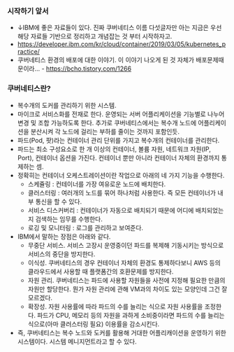 ### 시작하기 앞서
+ ↓IBM에 좋은 자료들이 있다. 진짜 쿠버네티스 이름 다섯글자만 아는 지금은 우선 해당 자료들 기반으로 정리하고 개념잡는 것 부터 시작하자고. 
+ https://developer.ibm.com/kr/cloud/container/2019/03/05/kubernetes_practice/
+ 쿠버네티스 환경의 배포에 대한 이야기. 이 이야기 나오게 된 것 자체가 배포문제때문이라... - https://bcho.tistory.com/1266

### 쿠버네티스란? 
+ 복수개의 도커를 관리하기 위한 시스템.
+ 마이크로 서비스화를 전재로 한다. 운영되는 서버 어플리케이션을 기능별로 나누어 변경 및 조합 가능하도록 한다. 추가로 쿠버네티스에서는 복수개 노드에 어플리케이션을 분산시켜 각 노드에 걸리는 부하를 줄이는 것까지 포함인듯.
+ 파드(Pod, 팟)라는 컨테이너 관리 단위를 가지고 복수개의 컨테이너를 관리한다. 
+ 파드는 최소 구성요소로 한 개 이상의 컨테이너, 볼륨 자원, 네트워크 자원(IP, Port), 컨테이너 옵션을 가진다. 컨테이너 뿐만 아니라 컨테이너 자체의 환경까지 통제하는 셈.
+ 정확히는 컨테이너 오케스트레이션이란 작업으로 아래의 네 가지 기능을 수행한다.
    * 스케쥴링 : 컨테이너를 가장 여유로운 노드에 배치한다.
    * 클러스터링 : 여러개의 노드를 묶어 하나처럼 사용한다. 즉 모든 컨테이너가 내부 통신을 할 수 있다.
    * 서비스 디스커버리 : 컨테이너가 자동으로 배치되기 때문에 어디에 배치되었는지 검색하는 임무를 수행한다.
    * 로깅 및 모니터링 : 로그를 관리하고 보여준다.
+ IBM에서 말하는 장점은 아래와 같다.
    * 무중단 서비스. 서비스 고장시 운영중이던 파드를 복제해 기동시키는 방식으로 서비스의 중단을 방지한다.
    * 이식성. 쿠버네티스의 경우 컨테이너 자체의 환경도 통제하다보니 AWS 등의 클라우드에서 사용할 때 플랫폼간의 호환문제를 방지한다.
    * 자원 관리. 쿠버네티스는 파드에 사용할 자원들을 사전에 지정해 필요한 만큼의 자원만 할당한다. 뭔가 자원 관리에 관해 VM과의 차이도 있는 모양인데 그건 잘 모르겠다.
    * 확장성. 자원 사용률에 따라 파드의 수를 늘리는 식으로 자원 사용률을 조정한다. 파드가 CPU, 메모리 등의 자원을 과하게 소비중이라면 파드의 수를 늘리는 식으로(아마 클러스터링 필요) 이용률을 감소시킨다.
+ 즉, 쿠버네티스는 복수 노드와 도커를 활용해 거대한 어플리캐이션을 운영하기 위한 시스템이다. 시스템 메니지먼트라고 할 수 있다.

